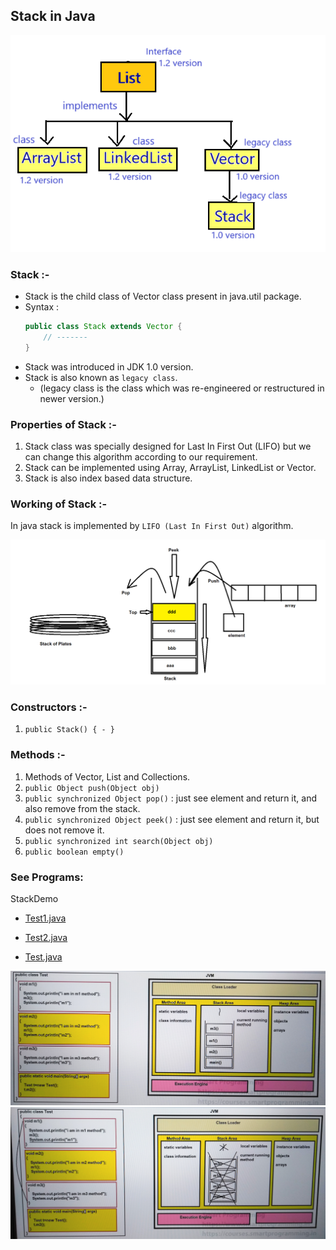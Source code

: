 ## Stack in Java

![StackLegacyClass.png](_6/images/StackLegacyClass.png)
### Stack :-
- Stack is the child class of Vector class present in java.util package.
- Syntax : 
    ```java
    public class Stack extends Vector { 
        // ------- 
    }
    ```
- Stack was introduced in JDK 1.0 version.
- Stack is also known as `legacy class`.
  - (legacy class is the class which was re-engineered or restructured in newer version.)

### Properties of Stack :-
1. Stack class was specially designed for Last In First Out (LIFO) but we can change this algorithm according to our requirement.
2. Stack can be implemented using Array, ArrayList, LinkedList or Vector.
3. Stack is also index based data structure.

### Working of Stack :-
In java stack is implemented by `LIFO (Last In First Out)` algorithm.

![StackWorking.png](_6/images/StackWorking.png)

### Constructors :-
1. `public Stack() { - }`

### Methods :-
1. Methods of Vector, List and Collections.
2. `public Object push(Object obj)`
3. `public synchronized Object pop()` : just see element and return it, and also remove from the stack.
4. `public synchronized Object peek()` : just see element and return it, but does not remove it.
5. `public synchronized int search(Object obj)`
6. `public boolean empty()`

### See Programs:

StackDemo

* [Test1.java](_6%2FStackDemo%2FTest1.java)
* [Test2.java](_6%2FStackDemo%2FTest2.java)


* [Test.java](_6%2FStackDemo%2FTest.java)


![StackProgramDia1.png](_6/images/StackProgramDia1.png)
![StackProgramDia2.png](_6/images/StackProgramDia2.png)